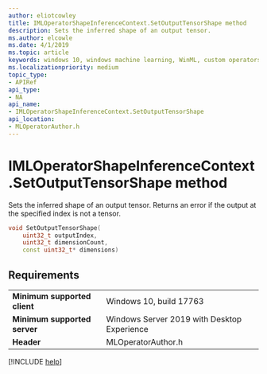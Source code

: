 ```yaml
---
author: eliotcowley
title: IMLOperatorShapeInferenceContext.SetOutputTensorShape method
description: Sets the inferred shape of an output tensor.
ms.author: elcowle
ms.date: 4/1/2019
ms.topic: article
keywords: windows 10, windows machine learning, WinML, custom operators, SetOutputTensorShape
ms.localizationpriority: medium
topic_type:
- APIRef
api_type:
- NA
api_name:
- IMLOperatorShapeInferenceContext.SetOutputTensorShape
api_location:
- MLOperatorAuthor.h
---
```


# IMLOperatorShapeInferenceContext.SetOutputTensorShape method

Sets the inferred shape of an output tensor. Returns an error if the output at the specified index is not a tensor.

```cpp
void SetOutputTensorShape(
    uint32_t outputIndex, 
    uint32_t dimensionCount, 
    const uint32_t* dimensions)
```

## Requirements

| | |
|-|-|
| **Minimum supported client** | Windows 10, build 17763 |
| **Minimum supported server** | Windows Server 2019 with Desktop Experience |
| **Header** | MLOperatorAuthor.h |

[!INCLUDE [help](../../includes/get-help.md)]
